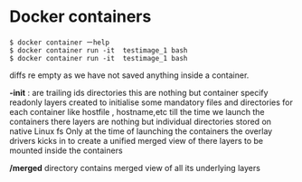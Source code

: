 # Docker containers

    $ docker container ーhelp
    $ docker container run -it  testimage_1 bash
    $ docker container run -it  testimage_1 bash

diffs re empty as we have not saved anything inside a container.

**-init** : are trailing ids directories this are nothing but container specify readonly layers created to initialise some mandatory files and directories for each container like hostfile , hostname,etc 
till the time we launch the containers there layers are nothing but individual directories stored on native Linux fs
Only at the time of launching the containers the overlay drivers kicks in to create a unified merged view of there layers to be mounted inside the containers 

**/merged** directory contains merged view of all its underlying layers